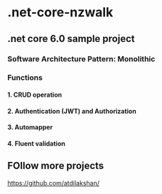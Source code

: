 # .net-core-nzwalk

## .net core 6.0 sample project

### Software Architecture Pattern: Monolithic

### Functions
#### 1. CRUD operation
#### 2. Authentication (JWT) and Authorization
#### 3. Automapper
#### 4. Fluent validation

## FOllow more projects
https://github.com/atdilakshan/
